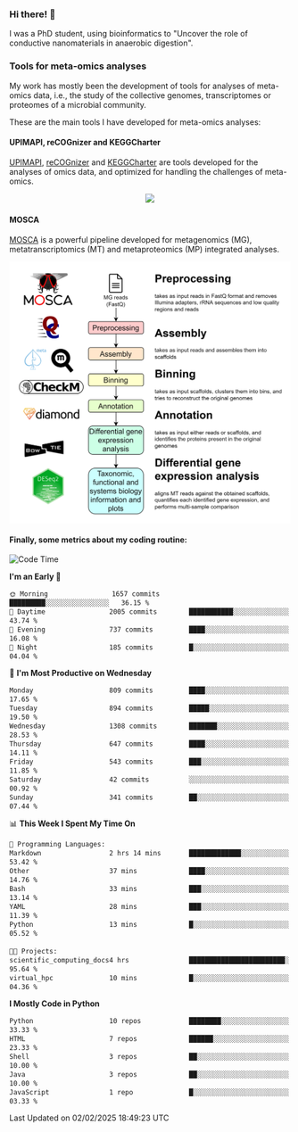### Hi there! 👋

I was a PhD student, using bioinformatics to "Uncover the role of conductive nanomaterials in anaerobic digestion".

### Tools for meta-omics analyses

My work has mostly been the development of tools for analyses of meta-omics data, i.e., the study of the collective genomes, transcriptomes or proteomes of a microbial community.

These are the main tools I have developed for meta-omics analyses:

#### UPIMAPI, reCOGnizer and KEGGCharter

[UPIMAPI](https://github.com/iquasere/UPIMAPI), [reCOGnizer](https://github.com/iquasere/reCOGnizer) and [KEGGCharter](https://github.com/iquasere/KEGGCharter) are tools developed for the analyses of omics data, and optimized for handling the challenges of meta-omics.

<p align="center">
    <img src="assets/annotation_paper.png">
</p>

#### MOSCA

[MOSCA](https://github.com/iquasere/MOSCA) is a powerful pipeline developed for metagenomics (MG), metatranscriptomics (MT) and metaproteomics (MP) integrated analyses.

<p align="center">
    <img src="assets/mosca_workflow.png" align="center" width="700">
</p>


#### Finally, some metrics about my coding routine:

<!--START_SECTION:waka-->
![Code Time](http://img.shields.io/badge/Code%20Time-910%20hrs%2053%20mins-blue)

**I'm an Early 🐤** 

```text
🌞 Morning                1657 commits        █████████░░░░░░░░░░░░░░░░   36.15 % 
🌆 Daytime                2005 commits        ███████████░░░░░░░░░░░░░░   43.74 % 
🌃 Evening                737 commits         ████░░░░░░░░░░░░░░░░░░░░░   16.08 % 
🌙 Night                  185 commits         █░░░░░░░░░░░░░░░░░░░░░░░░   04.04 % 
```
📅 **I'm Most Productive on Wednesday** 

```text
Monday                   809 commits         ████░░░░░░░░░░░░░░░░░░░░░   17.65 % 
Tuesday                  894 commits         █████░░░░░░░░░░░░░░░░░░░░   19.50 % 
Wednesday                1308 commits        ███████░░░░░░░░░░░░░░░░░░   28.53 % 
Thursday                 647 commits         ████░░░░░░░░░░░░░░░░░░░░░   14.11 % 
Friday                   543 commits         ███░░░░░░░░░░░░░░░░░░░░░░   11.85 % 
Saturday                 42 commits          ░░░░░░░░░░░░░░░░░░░░░░░░░   00.92 % 
Sunday                   341 commits         ██░░░░░░░░░░░░░░░░░░░░░░░   07.44 % 
```


📊 **This Week I Spent My Time On** 

```text
💬 Programming Languages: 
Markdown                 2 hrs 14 mins       █████████████░░░░░░░░░░░░   53.42 % 
Other                    37 mins             ████░░░░░░░░░░░░░░░░░░░░░   14.76 % 
Bash                     33 mins             ███░░░░░░░░░░░░░░░░░░░░░░   13.14 % 
YAML                     28 mins             ███░░░░░░░░░░░░░░░░░░░░░░   11.39 % 
Python                   13 mins             █░░░░░░░░░░░░░░░░░░░░░░░░   05.52 % 

🐱‍💻 Projects: 
scientific_computing_docs4 hrs               ████████████████████████░   95.64 % 
virtual_hpc              10 mins             █░░░░░░░░░░░░░░░░░░░░░░░░   04.36 % 
```

**I Mostly Code in Python** 

```text
Python                   10 repos            ████████░░░░░░░░░░░░░░░░░   33.33 % 
HTML                     7 repos             ██████░░░░░░░░░░░░░░░░░░░   23.33 % 
Shell                    3 repos             ██░░░░░░░░░░░░░░░░░░░░░░░   10.00 % 
Java                     3 repos             ██░░░░░░░░░░░░░░░░░░░░░░░   10.00 % 
JavaScript               1 repo              █░░░░░░░░░░░░░░░░░░░░░░░░   03.33 % 
```




 Last Updated on 02/02/2025 18:49:23 UTC
<!--END_SECTION:waka-->
